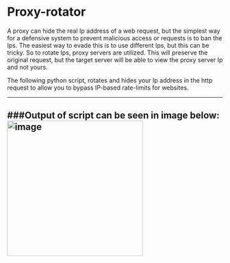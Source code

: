 # Proxy-rotator

A proxy can hide the real Ip address of a web request, but the simplest way for a defensive system to prevent malicious access or requests is to ban the Ips. The easiest way to evade this is to use different Ips, but this can be tricky. So to rotate Ips, proxy servers are utilized. This will preserve the original request, but the target server will be able to view the proxy server Ip and not yours.

The following python script, rotates and hides your Ip address in the http request to allow you to bypass IP-based rate-limits for websites.

---
###Output of script can be seen in image below:
<img width="317" alt="image" src="https://github.com/GhattasFarah/Proxy-rotator/assets/91408129/4281c033-4df1-45ef-9903-45bfb582add0">
---
